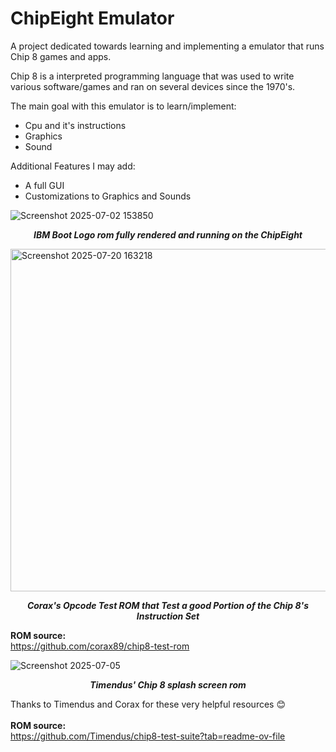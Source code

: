 # ChipEight Emulator

A project dedicated towards learning and implementing a emulator that runs Chip 8 games and apps.  

Chip 8 is a interpreted programming language that was used to write various software/games and ran on several devices since the 1970's. 

The main goal with this emulator is to learn/implement: 
- Cpu and it's instructions 
- Graphics
- Sound

Additional Features I may add: 

- A full GUI
- Customizations to Graphics and Sounds

![Screenshot 2025-07-02 153850](https://github.com/user-attachments/assets/0efe8489-3846-4030-8038-de5adbc142ad)
<p align = "center"><strong><em>IBM Boot Logo rom fully rendered and running on the ChipEight </em></strong></p> 

<img width="1065" height="548" alt="Screenshot 2025-07-20 163218" src="https://github.com/user-attachments/assets/15543fcc-9069-4d85-8850-3ddeb20cd6db" />
<p align = "center"><strong><em>Corax's Opcode Test ROM that Test a good Portion of the Chip 8's Instruction Set</em></strong></p>

<strong>ROM source:</strong><br>
https://github.com/corax89/chip8-test-rom 

![Screenshot 2025-07-05 ](https://github.com/user-attachments/assets/80045ea2-452f-48b2-ba56-1c59406104b8)
<p align = "center"><strong><em>Timendus' Chip 8 splash screen rom</em></strong></p>

Thanks to Timendus and Corax for these very helpful resources 😊<br>  
<strong>ROM source:</strong><br>
https://github.com/Timendus/chip8-test-suite?tab=readme-ov-file 




